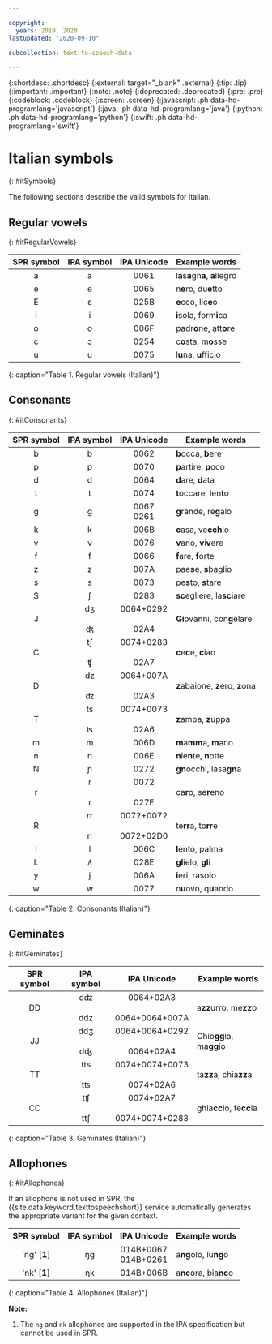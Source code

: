 ```yaml
---

copyright:
  years: 2019, 2020
lastupdated: "2020-09-10"

subcollection: text-to-speech-data

---
```


{:shortdesc: .shortdesc}
{:external: target="_blank" .external}
{:tip: .tip}
{:important: .important}
{:note: .note}
{:deprecated: .deprecated}
{:pre: .pre}
{:codeblock: .codeblock}
{:screen: .screen}
{:javascript: .ph data-hd-programlang='javascript'}
{:java: .ph data-hd-programlang='java'}
{:python: .ph data-hd-programlang='python'}
{:swift: .ph data-hd-programlang='swift'}

# Italian symbols
{: #itSymbols}

The following sections describe the valid symbols for Italian.

## Regular vowels
{: #itRegularVowels}

| SPR symbol | IPA symbol | IPA Unicode | Example words |
|:----------:|:----------:|:-----------:|---------------|
| a | a | 0061 | l**a**s**a**gn**a**, **a**llegro |
| e | e | 0065 | n**e**ro, du**e**tto |
| E | &#603; | 025B | **e**cco, lic**e**o |
| i | i | 0069 | **i**sola, form**i**ca |
| o | o | 006F | padr**o**ne, att**o**re |
| c | &#596; | 0254 | c**o**sta, m**o**sse |
| u | u | 0075 | l**u**na, **u**fficio |
{: caption="Table 1. Regular vowels (Italian)"}

## Consonants
{: #itConsonants}

| SPR symbol | IPA symbol | IPA Unicode | Example words |
|:----------:|:----------:|:-----------:|---------------|
| b | b | 0062 | **b**occa, **b**ere |
| p | p | 0070 | **p**artire, **p**oco |
| d | d | 0064 | **d**are, **d**ata |
| t | t | 0074 | **t**occare, len**t**o |
| g | g | 0067<br/>0261 | **g**rande, re**g**alo |
| k | k | 006B | **c**asa, ve**cch**io |
| v | v | 0076 | **v**ano, **v**i**v**ere |
| f | f | 0066 | **f**are, **f**orte |
| z | z | 007A | pae**s**e, **s**baglio |
| s | s | 0073 | pe**s**to, **s**tare |
| S | &#643; | 0283 | **sc**egliere, la**sc**iare |
| J | d&#658;<br/><br/>&#676; | 0064+0292<br/><br/>02A4 | **Gi**ovanni, con**g**elare |
| C | t&#643;<br/><br/>&#679; | 0074+0283<br/><br/>02A7 | **c**e**c**e, **c**iao |
| D | dz<br/><br/>&#675; | 0064+007A<br/><br/>02A3 | **z**abaione, **z**ero, **z**ona |
| T | ts<br/><br/>&#678; | 0074+0073<br/><br/>02A6 | **z**ampa, **z**uppa |
| m | m | 006D | **m**a**mm**a, **m**ano |
| n | n | 006E | **n**ie**n**te, **n**otte |
| N | &#626; | 0272 | **gn**occhi, lasa**gn**a |
| r | r<br/><br/>&#638; | 0072<br/><br/>027E | ca**r**o, se**r**eno |
| R | rr<br/><br/>r&#720; | 0072+0072<br/><br/>0072+02D0 | te**rr**a, to**rr**e |
| l | l | 006C | **l**ento, pa**l**ma |
| L | &#654; | 028E | **gl**ielo, **gl**i |
| y | j | 006A | **i**eri, raso**i**o |
| w | w | 0077 | n**u**ovo, q**u**ando |
{: caption="Table 2. Consonants (Italian)"}

## Geminates
{: #itGeminates}

| SPR symbol | IPA symbol | IPA Unicode | Example words |
|:----------:|:----------:|:-----------:|---------------|
| DD | d&#675;<br/><br/>ddz | 0064+02A3<br/><br/>0064+0064+007A | a**zz**urro, me**zz**o |
| JJ | dd&#658;<br/><br/>d&#676; | 0064+0064+0292<br/><br/>0064+02A4 | Chio**gg**ia, ma**gg**io |
| TT | tts<br/><br/>t&#678; | 0074+0074+0073<br/><br/>0074+02A6 | ta**zz**a, chia**zz**a |
| CC | t&#679;<br/><br/>tt&#643; | 0074+02A7<br/><br/>0074+0074+0283 | ghia**cc**io, fe**cc**ia |
{: caption="Table 3. Geminates (Italian)"}

## Allophones
{: #itAllophones}

If an allophone is not used in SPR, the {{site.data.keyword.texttospeechshort}} service automatically generates the appropriate variant for the given context.

| SPR symbol | IPA symbol | IPA Unicode | Example words |
|:----------:|:----------:|:-----------:|---------------|
| 'ng' [**1**] | &#331;g | 014B+0067<br/>014B+0261 | a**ng**olo, lu**ng**o |
| 'nk' [**1**] | &#331;k | 014B+006B | a**nc**ora, bia**nc**o |
{: caption="Table 4. Allophones (Italian)"}

**Note:**

1.  The `ng` and `nk` allophones are supported in the IPA specification but cannot be used in SPR.
